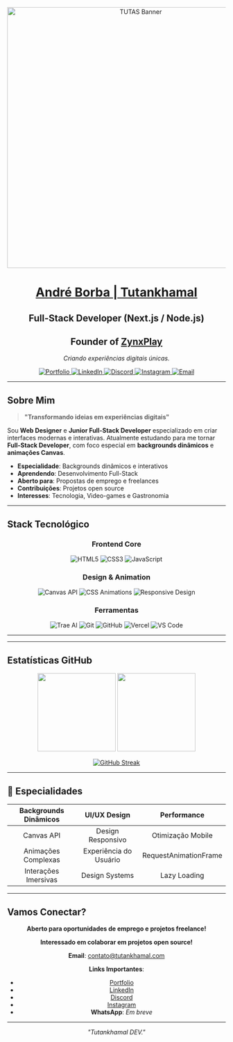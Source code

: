 <div align="center">
  <img src="/zynxplay_banner_bg_transparent.webp" alt="TUTAS Banner" width="600">
  </div>
<div align="center">

# **[André Borba | Tutankhamal](https://tutankhamal.com)**

## Full-Stack Developer (Next.js / Node.js)
## Founder of **[ZynxPlay](https://zynxplay.com)**

<p><em>Criando experiências digitais únicas.</em></p>

<p>
  <a href="https://tutankhamal.com" target="_blank">
    <img src="https://img.shields.io/badge/Portfolio-tutankhamal.com-6c17db?style=for-the-badge&logo=vercel&logoColor=white" alt="Portfolio" />
  </a>
  <a href="https://www.linkedin.com/in/tutankhamal/" target="_blank">
    <img src="https://img.shields.io/badge/LinkedIn-Tutankhamal-6c17db?style=for-the-badge&logo=linkedin&logoColor=white" alt="LinkedIn" />
  </a>
  
  <a href="https://discordapp.com/users/820522746622246963" target="_blank">
    <img src="https://img.shields.io/badge/Discord-Tutankhamal-6c17db?style=for-the-badge&logo=discord&logoColor=white" alt="Discord" />
  </a>

  <a href="https://instagram.com/Tutankhamal" target="_blank">
    <img src="https://img.shields.io/badge/Instagram-@Tutankhamal-6c17db?style=for-the-badge&logo=instagram&logoColor=white" alt="Instagram" />
  </a>

  <a href="mailto:tutankhamal@outlook.com" target="_blank">
    <img src="https://img.shields.io/badge/Email-contato@tutankhamal.com-6c17db?style=for-the-badge&logo=microsoft-outlook&logoColor=white" alt="Email" />
  </a>
</p>

</div>


---

## Sobre Mim

> **"Transformando ideias em experiências digitais"**

Sou **Web Designer** e **Junior Full-Stack Developer** especializado em criar interfaces modernas e interativas. Atualmente estudando para me tornar **Full-Stack Developer**, com foco especial em **backgrounds dinâmicos** e **animações Canvas**.

- **Especialidade**: Backgrounds dinâmicos e interativos
- **Aprendendo**: Desenvolvimento Full-Stack
- **Aberto para**: Propostas de emprego e freelances
- **Contribuições**: Projetos open source
- **Interesses**: Tecnologia, Video-games e Gastronomia

---

## Stack Tecnológico

<div align="center">

### Frontend Core
![HTML5](https://img.shields.io/badge/HTML5-E34F26?style=for-the-badge&logo=html5&logoColor=white)
![CSS3](https://img.shields.io/badge/CSS3-1572B6?style=for-the-badge&logo=css3&logoColor=white)
![JavaScript](https://img.shields.io/badge/JavaScript-F7DF1E?style=for-the-badge&logo=javascript&logoColor=black)

### Design & Animation
![Canvas API](https://img.shields.io/badge/Canvas_API-FF6B6B?style=for-the-badge&logo=html5&logoColor=white)
![CSS Animations](https://img.shields.io/badge/CSS_Animations-4ECDC4?style=for-the-badge&logo=css3&logoColor=white)
![Responsive Design](https://img.shields.io/badge/Responsive_Design-45B7D1?style=for-the-badge&logo=css3&logoColor=white)

### Ferramentas
![Trae AI](https://img.shields.io/badge/Trae_AI-F05032?style=for-the-badge&logo=artificial-intelligence&logoColor=white)
![Git](https://img.shields.io/badge/Git-F05032?style=for-the-badge&logo=git&logoColor=white)
![GitHub](https://img.shields.io/badge/GitHub-181717?style=for-the-badge&logo=github&logoColor=white)
![Vercel](https://img.shields.io/badge/Vercel-000000?style=for-the-badge&logo=vercel&logoColor=white)
![VS Code](https://img.shields.io/badge/VS_Code-007ACC?style=for-the-badge&logo=visual-studio-code&logoColor=white)

</div>

---


---

## Estatísticas GitHub

<div align="center">

<img height="180em" src="https://github-readme-stats.vercel.app/api?username=Tutankhamal&show_icons=true&theme=tokyonight&include_all_commits=true&count_private=true&hide_border=true&bg_color=0d1117"/>
<img height="180em" src="https://github-readme-stats.vercel.app/api/top-langs/?username=Tutankhamal&layout=compact&langs_count=7&theme=tokyonight&hide_border=true&bg_color=0d1117"/>

</div>

<div align="center">

[![GitHub Streak](https://github-readme-streak-stats.herokuapp.com/?user=Tutankhamal&theme=tokyonight&hide_border=true&background=0d1117&stroke=00bfff&ring=00bfff&fire=00bfff&currStreakLabel=00bfff)](https://git.io/streak-stats)

</div>

---

## 🎯 Especialidades

<div align="center">

| **Backgrounds Dinâmicos** | **UI/UX Design** | **Performance** |
|:---:|:---:|:---:|
| Canvas API | Design Responsivo | Otimização Mobile |
| Animações Complexas | Experiência do Usuário | RequestAnimationFrame |
| Interações Imersivas | Design Systems | Lazy Loading |

</div>

---

## Vamos Conectar?

<div align="center">

**Aberto para oportunidades de emprego e projetos freelance!**

**Interessado em colaborar em projetos open source!**

**Email**: [contato@tutankhamal.com](mailto:contato@tutankhamal.com)

**Links Importantes**:
- [Portfolio](https://tutankhamal.com)
- [LinkedIn](https://www.linkedin.com/in/tutankhamal/)
- [Discord](https://discordapp.com/users/820522746622246963)
- [Instagram](https://instagram.com/Tutankhamal)
- **WhatsApp**: *Em breve*

---

*"Tutankhamal DEV."* 

</div>
